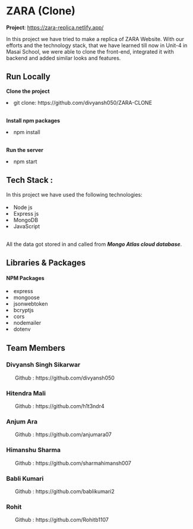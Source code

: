 <h1>ZARA (Clone) </h1> 

**Project**: https://zara-replica.netlify.app/

In this project we have tried to make a replica of ZARA Website. With our efforts and the technology stack, that we have learned till now in Unit-4 in Masai School, we were able to clone the front-end, integrated it with backend and added similar looks and features.

<h2>Run Locally</h2>

**Clone the project**

  <li> git clone: https://github.com/divyansh050/ZARA-CLONE </li> </br>
  
  
**Install npm packages**

<li> npm install </li> </br>

**Run the server**

<li> npm start </li>

<h2>Tech Stack :</h2>
In this project we have used the following technologies: </br></br>

<li> Node js </li>
<li> Express js </li>
<li> MongoDB </li>
<li> JavaScript </li> </br>

All the data got stored in and called from _**Mongo Atlas cloud database**_.

<h2> Libraries & Packages </h2> 

<h4> NPM Packages </h4>


<li> express </li>
<li> mongoose </li>
<li> jsonwebtoken </li>
<li> bcryptjs </li>
<li> cors </li>
<li> nodemailer </li>
<li> dotenv </li>

<h2> Team Members </h2>
<h3> Divyansh Singh Sikarwar </h3>
<ol> Github : https://github.com/divyansh050 </ol>
<h3> Hitendra Mali </h3>
<ol> Github : https://github.com/h1t3ndr4 </ol>
<h3> Anjum Ara </h3>
<ol> Github : https://github.com/anjumara07 </ol>
<h3> Himanshu Sharma </h3>
<ol> Github : https://github.com/sharmahimansh007 </ol>
<h3> Babli Kumari </h3>
<ol> Github : https://github.com/bablikumari2 </ol>
<h3> Rohit </h3>
<ol> Github : https://github.com/Rohitb1107 </ol>

